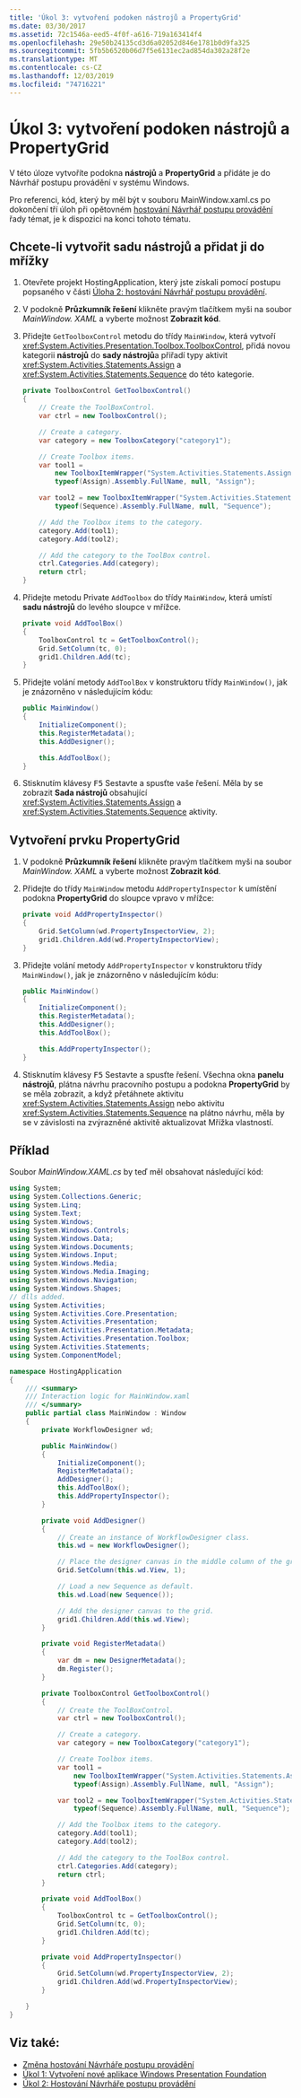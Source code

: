 ```yaml
---
title: 'Úkol 3: vytvoření podoken nástrojů a PropertyGrid'
ms.date: 03/30/2017
ms.assetid: 72c1546a-eed5-4f0f-a616-719a163414f4
ms.openlocfilehash: 29e50b24135cd3d6a02052d846e1781b0d9fa325
ms.sourcegitcommit: 5fb5b6520b06d7f5e6131ec2ad854da302a28f2e
ms.translationtype: MT
ms.contentlocale: cs-CZ
ms.lasthandoff: 12/03/2019
ms.locfileid: "74716221"
---
```

# <a name="task-3-create-the-toolbox-and-propertygrid-panes"></a>Úkol 3: vytvoření podoken nástrojů a PropertyGrid

V této úloze vytvoříte podokna **nástrojů** a **PropertyGrid** a přidáte je do Návrhář postupu provádění v systému Windows.

Pro referenci, kód, který by měl být v souboru MainWindow.xaml.cs po dokončení tří úloh při opětovném [hostování Návrhář postupu provádění](rehosting-the-workflow-designer.md) řady témat, je k dispozici na konci tohoto tématu.

## <a name="to-create-the-toolbox-and-add-it-to-the-grid"></a>Chcete-li vytvořit sadu nástrojů a přidat ji do mřížky

1. Otevřete projekt HostingApplication, který jste získali pomocí postupu popsaného v části [Úloha 2: hostování Návrhář postupu provádění](task-2-host-the-workflow-designer.md).

2. V podokně **Průzkumník řešení** klikněte pravým tlačítkem myši na soubor *MainWindow. XAML* a vyberte možnost **Zobrazit kód**.

3. Přidejte `GetToolboxControl` metodu do třídy `MainWindow`, která vytvoří <xref:System.Activities.Presentation.Toolbox.ToolboxControl>, přidá novou kategorii **nástrojů** do **sady nástrojů**a přiřadí typy aktivit <xref:System.Activities.Statements.Assign> a <xref:System.Activities.Statements.Sequence> do této kategorie.

    ```csharp
    private ToolboxControl GetToolboxControl()
    {
        // Create the ToolBoxControl.
        var ctrl = new ToolboxControl();

        // Create a category.
        var category = new ToolboxCategory("category1");

        // Create Toolbox items.
        var tool1 =
            new ToolboxItemWrapper("System.Activities.Statements.Assign",
            typeof(Assign).Assembly.FullName, null, "Assign");

        var tool2 = new ToolboxItemWrapper("System.Activities.Statements.Sequence",
            typeof(Sequence).Assembly.FullName, null, "Sequence");

        // Add the Toolbox items to the category.
        category.Add(tool1);
        category.Add(tool2);

        // Add the category to the ToolBox control.
        ctrl.Categories.Add(category);
        return ctrl;
    }
    ```

4. Přidejte metodu Private `AddToolbox` do třídy `MainWindow`, která umístí **sadu nástrojů** do levého sloupce v mřížce.

    ```csharp
    private void AddToolBox()
    {
        ToolboxControl tc = GetToolboxControl();
        Grid.SetColumn(tc, 0);
        grid1.Children.Add(tc);
    }
    ```

5. Přidejte volání metody `AddToolBox` v konstruktoru třídy `MainWindow()`, jak je znázorněno v následujícím kódu:

    ```csharp
    public MainWindow()
    {
        InitializeComponent();
        this.RegisterMetadata();
        this.AddDesigner();

        this.AddToolBox();
    }
    ```

6. Stisknutím klávesy <kbd>F5</kbd> Sestavte a spusťte vaše řešení. Měla by se zobrazit **Sada nástrojů** obsahující <xref:System.Activities.Statements.Assign> a <xref:System.Activities.Statements.Sequence> aktivity.

## <a name="to-create-the-propertygrid"></a>Vytvoření prvku PropertyGrid

1. V podokně **Průzkumník řešení** klikněte pravým tlačítkem myši na soubor *MainWindow. XAML* a vyberte možnost **Zobrazit kód**.

2. Přidejte do třídy `MainWindow` metodu `AddPropertyInspector` k umístění podokna **PropertyGrid** do sloupce vpravo v mřížce:

    ```csharp
    private void AddPropertyInspector()
    {
        Grid.SetColumn(wd.PropertyInspectorView, 2);
        grid1.Children.Add(wd.PropertyInspectorView);
    }
    ```

3. Přidejte volání metody `AddPropertyInspector` v konstruktoru třídy `MainWindow()`, jak je znázorněno v následujícím kódu:

    ```csharp
    public MainWindow()
    {
        InitializeComponent();
        this.RegisterMetadata();
        this.AddDesigner();
        this.AddToolBox();

        this.AddPropertyInspector();
    }
    ```

4. Stisknutím klávesy <kbd>F5</kbd> Sestavte a spusťte řešení. Všechna okna **panelu nástrojů**, plátna návrhu pracovního postupu a podokna **PropertyGrid** by se měla zobrazit, a když přetáhnete aktivitu <xref:System.Activities.Statements.Assign> nebo aktivitu <xref:System.Activities.Statements.Sequence> na plátno návrhu, měla by se v závislosti na zvýrazněné aktivitě aktualizovat Mřížka vlastností.

## <a name="example"></a>Příklad

Soubor *MainWindow.XAML.cs* by teď měl obsahovat následující kód:

```csharp
using System;
using System.Collections.Generic;
using System.Linq;
using System.Text;
using System.Windows;
using System.Windows.Controls;
using System.Windows.Data;
using System.Windows.Documents;
using System.Windows.Input;
using System.Windows.Media;
using System.Windows.Media.Imaging;
using System.Windows.Navigation;
using System.Windows.Shapes;
// dlls added.
using System.Activities;
using System.Activities.Core.Presentation;
using System.Activities.Presentation;
using System.Activities.Presentation.Metadata;
using System.Activities.Presentation.Toolbox;
using System.Activities.Statements;
using System.ComponentModel;

namespace HostingApplication
{
    /// <summary>
    /// Interaction logic for MainWindow.xaml
    /// </summary>
    public partial class MainWindow : Window
    {
        private WorkflowDesigner wd;

        public MainWindow()
        {
            InitializeComponent();
            RegisterMetadata();
            AddDesigner();
            this.AddToolBox();
            this.AddPropertyInspector();
        }

        private void AddDesigner()
        {
            // Create an instance of WorkflowDesigner class.
            this.wd = new WorkflowDesigner();

            // Place the designer canvas in the middle column of the grid.
            Grid.SetColumn(this.wd.View, 1);

            // Load a new Sequence as default.
            this.wd.Load(new Sequence());

            // Add the designer canvas to the grid.
            grid1.Children.Add(this.wd.View);
        }

        private void RegisterMetadata()
        {
            var dm = new DesignerMetadata();
            dm.Register();
        }

        private ToolboxControl GetToolboxControl()
        {
            // Create the ToolBoxControl.
            var ctrl = new ToolboxControl();

            // Create a category.
            var category = new ToolboxCategory("category1");

            // Create Toolbox items.
            var tool1 =
                new ToolboxItemWrapper("System.Activities.Statements.Assign",
                typeof(Assign).Assembly.FullName, null, "Assign");

            var tool2 = new ToolboxItemWrapper("System.Activities.Statements.Sequence",
                typeof(Sequence).Assembly.FullName, null, "Sequence");

            // Add the Toolbox items to the category.
            category.Add(tool1);
            category.Add(tool2);

            // Add the category to the ToolBox control.
            ctrl.Categories.Add(category);
            return ctrl;
        }

        private void AddToolBox()
        {
            ToolboxControl tc = GetToolboxControl();
            Grid.SetColumn(tc, 0);
            grid1.Children.Add(tc);
        }

        private void AddPropertyInspector()
        {
            Grid.SetColumn(wd.PropertyInspectorView, 2);
            grid1.Children.Add(wd.PropertyInspectorView);
        }

    }
}
```

## <a name="see-also"></a>Viz také:

- [Změna hostování Návrháře postupu provádění](rehosting-the-workflow-designer.md)
- [Úkol 1: Vytvoření nové aplikace Windows Presentation Foundation](task-1-create-a-new-wpf-app.md)
- [Úkol 2: Hostování Návrháře postupu provádění](task-2-host-the-workflow-designer.md)
